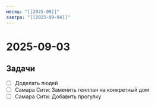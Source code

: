 ```yaml
---
месяц: "[[2025-09]]"
завтра: "[[2025-09-04]]"
---
```


# 2025-09-03

## Задачи

 - [ ] Доделать людей
 - [ ] Самара Сити: Заменить генплан на конкретный дом
 - [ ] Самара Сити: Добавить прогулку
